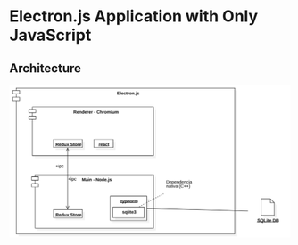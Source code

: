 # Electron.js Application with Only JavaScript

## Architecture

![Application Architecture](../electronjs.svg)
